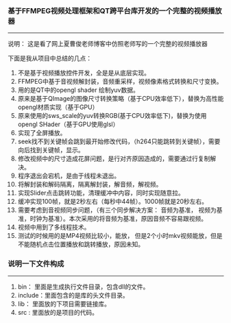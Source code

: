 ### 基于FFMPEG视频处理框架和QT跨平台库开发的一个完整的视频播放器

---

说明： 这是看了网上夏曹俊老师博客中仿照老师写的一个完整的视频播放器

下面是我从项目中总结的几点：

1. 不是基于视频播放控件开发，全是是从底层实现。
2. FFMPEG中基于音视频解封装，音频重采样，视频像素格式转换和尺寸变换。
3. 用的是QT中的opengl shader 绘制yuv数据。
4. 原来是基于QImage的图像尺寸转换策略（基于CPU效率低下），替换为高性能opengl材质实现（基于GPU）
5. 原来使用的sws_scale的yuv转换RGB(基于CPU效率低下)，替换为使用opengl  SHader（基于GPU使用glsl）
6. 实现了全屏播放。
7. seek找不到关键帧会跳到最开始修改代码，（h264只能跳转到关键帧），需要向后找到关键帧，显示。
8. 修改视频中的尺寸造成花屏问题，是行对齐原因造成的，需要通过行复制解决。
9. 程序退出会宕机，是由于线程未退出。
10. 将解封装和解码隔离，隔离解封装，解音频，解视频。
11. 实现Slider点击跳转功能，清理缓冲中内容，同时实现随意拉。
12. 缓冲实现100帧，就是2秒左右（每秒中44帧）。1000帧就是20秒左右。
13. 需要考虑到音视频同步问题，（有三个同步解决方案： 音频为基准， 视频为基准，时钟为基准）。本次采用的将音频为基准，原因音频不容易跟视频。
14. 视频中用到了多线程技术。
15. 测试的时候用的是MP4视频比较小，能放， 但是2个小时mkv视频能放，但是不能随机点击位置播放和跳转播放，原因未知。



### 说明一下文件构成

---

1. bin： 里面是生成执行文件目录，包含dll的文件。
2. include：里面包含的是库的头文件目录。
3. lib： 里面放的下项目需要链接库。
4. src : 里面放的是项目的代码。

